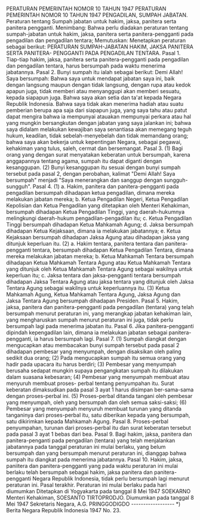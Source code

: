  PERATURAN PEMERINTAH NOMOR 10 TAHUN 1947 PERATURAN PEMERINTAH NOMOR 10 TAHUN 1947 PENGADILAN, SUMPAH JABATAN. Peraturan tentang Sumpah jabatan untuk hakim, jaksa, panitera serta panitera pengganti.
Menimbang:
 Bahwa perlu diadakan peraturan tentang sumpah-jabatan untuk hakim, jaksa, panitera serta panitera-pengganti pada pengadilan dan pengadilan tentara; Memutuskan: Menetapkan peraturan sebagai berikut: PERATURAN SUMPAH-JABATAN HAKIM, JAKSA PANITERA SERTA PANITERA- PENGGANTI PADA PENGADILAN TENTARA. Pasal 1. Tiap-tiap hakim, jaksa, panitera serta panitera-pengganti pada pengadilan dan pengadilan tentara, harus bersumpah pada waktu menerima jabatannya. Pasal 2. Bunyi sumpah itu ialah sebagai berikut: Demi Allah! Saya bersumpah: Bahwa saya untuk mendapat jabatan saya ini, baik dengan langsung maupun dengan tidak langsung, dengan rupa atau kedok apapun juga, tidak memberi atau menyanggupi akan memberi sesuatu, kepada siapapun juga. Bahwa saya akan setia dan ta'at kepada Negara Republik Indonesia. Bahwa saya tidak akan menerima hadiah atau suatu pemberian berupa apa saja dari siapapun juga, yang saya tahu atau patut dapat mengira bahwa ia mempunyai atauakan mempunyai perkara atau hal yang mungkin bersangkutan dengan jabatan yang saya jalankan ini; bahwa saya didalam melakukan kewajiban saya senantiasa akan memegang teguh hukum, keadilan, tidak sebelah-menyebelah dan tidak memandang orang; bahwa saya akan bekerja untuk kepentingan Negara, sebagai pegawai, kehakiman yang tulus, saleh, cermat dan bersemangat. Pasal 3.
(1) Bagi orang yang dengan surat menyatakan keberatan untuk bersumpah, karena anggapannya tentang agama, sumpah itu dapat diganti dengan kesanggupan.
(2) Bunyi kesanggupan itu sesuai dengan bunyi sumpah tersebut pada pasal 2, dengan perobahan, kalimat "Demi Allah! Saya bersumpah" menjadi "Saya menerangkan dan sanggup dengan sungguh-sungguh". Pasal 4.
(1) a. Hakim, panitera dan panitera-pengganti pada pengadilan bersumpah dihadapan ketua pengadilan, dimana mereka melakukan jabatan mereka;
b. Ketua Pengadilan Negeri, Ketua Pengadilan Kepolisian dan Ketua Pengadilan yang ditetapkan oleh Menteri Kehakiman, bersumpah dihadapan Ketua Pengadilan Tinggi, yang daerah-hukumnya melingkungi daerah-hukum pengadilan-pengadilan itu;
c. Ketua Pengadilan Tinggi bersumpah dihadapan Ketua Mahkamah Agung;
d. Jaksa bersumpah dihadapan Ketua Kejaksaan, dimana ia melakukan jabatannya;
e. Ketua Kejaksaan bersumpah dihadapan Jaksa Agung atau dihadapan jaksa yang ditunjuk keperluan itu.
(2) a. Hakim tentara, panitera tentara dan panitera-pengganti tentara, bersumpah dihadapan Ketua Pengadilan Tentara, dimana mereka melakukan jabatan mereka;
b. Ketua Mahkamah Tentara bersumpah dihadapan Ketua Mahkamah Tentara Agung atau Ketua Mahkamah Tentara yang ditunjuk oleh Ketua Mahkamah Tentara Agung sebagai wakilnya untuk keperluan itu;
c. Jaksa tentara dan jaksa-pengganti tentara bersumpah dihadapan Jaksa Tentara Agung atau jaksa tentara yang ditunjuk oleh Jaksa Tentara Agung sebagai wakilnya untuk keperluannya itu.
(3) Ketua Mahkamah Agung, Ketua Mahkamah Tentara Agung, Jaksa Agung dan Jaksa Tentara Agung bersumpah dihadapan Presiden. Pasal 5. Hakim, jaksa, panitera dan panitera-pengganti pada pengadilan (tentara) yang telah bersumpah menurut peraturan ini, yang merangkap jabatan kehakiman lain, yang mengharuskan sumpah menurut peraturan ini juga, tidak perlu bersumpah lagi pada menerima jabatan itu. Pasal 6. Jika panitera-pengganti dipindah kepengadilan lain, dimana ia melakukan jabatan sebagai panitera-pengganti, ia harus bersumpah lagi. Pasal 7.
(1) Sumpah diangkat dengan mengucapkan atau membacakan bunyi sumpah tersebut pada pasal 2 dihadapan pembesar yang menyumpah, dengan disaksikan oleh paling sedikit dua orang;
(2) Pada mengucapkan sumpah itu semua orang yang hadir pada upacara itu harus berdiri;
(3) Pembesar yang menyumpah berusaha sedapat mungkin supaya pengangkatan sumpah itu dilakukan dalam suasana kebesaran;
(4) Pembesar yang menyumpah membuat atau menyuruh membuat proses- perbal tentang penyumpahan itu. Surat keberatan dimaksudkan pada pasal 3 ayat 1 harus disimpan ber-sama-sama dengan proses-perbal ini.
(5) Proses-perbal ditanda tangani oleh pembesar yang menyumpah, oleh yang bersumpah dan oleh semua saksi-saksi;
(6) Pembesar yang menyumpah menyuruh membuat turunan yang ditanda tanganinya dari proses-perbal itu, satu diberikan kepada yang bersumpah, satu dikirimkan kepada Mahkamah Agung. Pasal 8. Proses-perbal penyumpahan, turunan dari proses-perbal itu dan surat keberatan tersebut pada pasal 3 ayat 1 bebas dari bea. Pasal 9. Bagi hakim, jaksa, panitera dan panitera-penganti pada pengadilan (tentara) yang telah menjalankan jabatannya pada tanggal peraturan ini mulai berlaku, yang belum bersumpah dan yang bersumpah menurut peraturan ini, dianggap bahwa sumpah itu diangkat pada menerima jabatannya. Pasal 10. Hakim, jaksa, paniitera dan panitera-pengganti yang pada waktu peraturan ini mulai berlaku telah bersumpah sebagai hakim, jaksa panitera dan panitera-pengganti Negara Republik Indonesia, tidak perlu bersumpah lagi menurut peraturan ini. Pasal terakhir. Peraturan ini mulai berlaku pada hari diumumkan Ditetapkan di Yogyakarta pada tanggal 8 Mei 1947 SOEKARNO Menteri Kehakiman, SOESANTO TIRTOPRODJO. Diumumkan pada tanggal 8 Mei 1947 Sekretaris Negara, A.G. PRINGGODIGDO ------------------ *) Berita Negara Republik Indonesia 1947 No. 23.